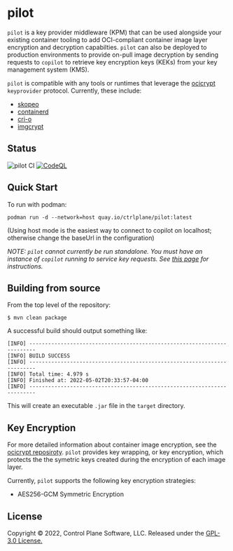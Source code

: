 # pilot
`pilot` is a key provider middleware (KPM) that can be used alongside your existing container tooling to add OCI-compliant container image layer encryption and decryption capabilties. `pilot` can also be deployed to production environments to provide on-pull image decryption by sending requests to `copilot` to retrieve key encryption keys (KEKs) from your key management system (KMS).

`pilot` is compatible with any tools or runtimes that leverage the [ocicrypt](https://github.com/containers/ocicrypt) `keyprovider` protocol. Currently, these include:

- [skopeo](https://github.com/containers/skopeo)
- [containerd](https://github.com/containerd/containerd)
- [cri-o](https://github.com/cri-o/cri-o)
- [imgcrypt](https://github.com/containerd/imgcrypt)

## Status
![pilot CI](https://github.com/ctrlplane/pilot/actions/workflows/build.yaml/badge.svg)
[![CodeQL](https://github.com/ctrlplane/pilot/actions/workflows/codeql-analysis.yml/badge.svg)](https://github.com/ctrlplane/pilot/actions/workflows/codeql-analysis.yml)

## Quick Start 
To run with podman: 

```podman run -d --network=host quay.io/ctrlplane/pilot:latest```

(Using host mode is the easiest way to connect to copilot on localhost; otherwise change the baseUrl in the configuration)

*NOTE: `pilot` cannot currently be run standalone. You must have an instance of `copilot` running to service key requests. See [this page](https://github.com/ctrlplane/copilot) for instructions.*

## Building from source

From the top level of the repository:

```$ mvn clean package```

A successful build should output something like:

```
[INFO] ------------------------------------------------------------------------
[INFO] BUILD SUCCESS
[INFO] ------------------------------------------------------------------------
[INFO] Total time: 4.979 s
[INFO] Finished at: 2022-05-02T20:33:57-04:00
[INFO] ------------------------------------------------------------------------
```

This will create an executable `.jar` file in the `target` directory.

## Key Encryption

For more detailed information about container image encryption, see the [ocicrypt reposiroty](https://github.com/containers/ocicrypt). `pilot` provides key wrapping, or key encryption, which protects the the symetric keys created during the encryption of each image layer.

Currently, `pilot` supports the following key encryption strategies:

* AES256-GCM Symmetric Encryption

## License
Copyright © 2022, Control Plane Software, LLC. Released under the [GPL-3.0 License.](https://github.com/ctrlplane/pilot/blob/main/LICENSE)
